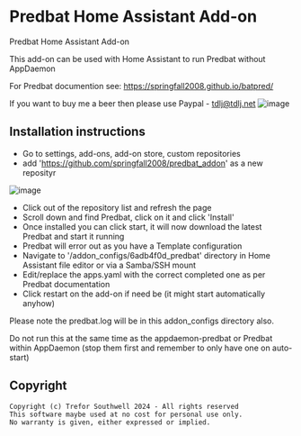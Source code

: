 #  Predbat Home Assistant Add-on
Predbat Home Assistant Add-on

This add-on can be used with Home Assistant to run Predbat without AppDaemon

For Predbat documention see: https://springfall2008.github.io/batpred/

If you want to buy me a beer then please use Paypal - [tdlj@tdlj.net](mailto:tdlj@tdlj.net)
![image](https://github.com/springfall2008/batpred/assets/48591903/b3a533ef-0862-4e0b-b272-30e254f58467)

## Installation instructions

* Go to settings, add-ons, add-on store, custom repositories
* add 'https://github.com/springfall2008/predbat_addon' as a new reposityr

![image](https://github.com/springfall2008/predbat_addon/assets/48591903/7eb18076-888b-4ea5-844b-cfa93157b759)

* Click out of the repository list and refresh the page
* Scroll down and find Predbat, click on it and click 'Install'
* Once installed you can click start, it will now download the latest Predbat and start it running
* Predbat will error out as you have a Template configuration
* Navigate to '/addon_configs/6adb4f0d_predbat' directory in Home Assistant file editor or via a Samba/SSH mount
* Edit/replace the apps.yaml with the correct completed one as per Predbat documentation
* Click restart on the add-on if need be (it might start automatically anyhow)

Please note the predbat.log will be in this addon_configs directory also.

Do not run this at the same time as the appdaemon-predbat or Predbat within AppDaemon (stop them first and remember to only have one on auto-start)

## Copyright

```text
Copyright (c) Trefor Southwell 2024 - All rights reserved
This software maybe used at no cost for personal use only.
No warranty is given, either expressed or implied.
```
